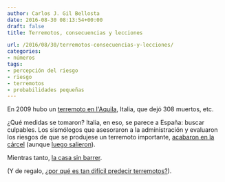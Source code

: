 ```yaml
---
author: Carlos J. Gil Bellosta
date: 2016-08-30 08:13:54+00:00
draft: false
title: Terremotos, consecuencias y lecciones

url: /2016/08/30/terremotos-consecuencias-y-lecciones/
categories:
- números
tags:
- percepción del riesgo
- riesgo
- terremotos
- probabilidades pequeñas
---
```


En 2009 hubo un [terremoto en l'Aquila](https://es.wikipedia.org/wiki/Terremoto_de_L%27Aquila_de_2009), Italia, que dejó 308 muertos, etc.

¿Qué medidas se tomaron? Italia, en eso, se parece a España: buscar culpables. Los sismólogos que asesoraron a la administración y evaluaron los riesgos de que se produjese un terremoto importante, [acabaron en la cárcel](https://www.theguardian.com/world/2013/jan/18/italian-scientists-jailed-laquila-quake) (aunque [luego salieron](http://www.sciencemag.org/news/2015/02/why-italian-earthquake-scientists-were-exonerated)).

Mientras tanto, [la casa sin barrer](http://uk.reuters.com/article/us-italy-quake-buildings-idUKTRE5364T720090407).

(Y de regalo, [¿por qué es tan difícil predecir terremotos?](https://www.statslife.org.uk/environment-nature/2977-ask-a-statistician-why-can-we-not-predict-earthquakes)).
